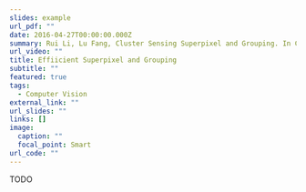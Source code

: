 ```yaml
---
slides: example
url_pdf: ""
date: 2016-04-27T00:00:00.000Z
summary: Rui Li, Lu Fang, Cluster Sensing Superpixel and Grouping. In CVPRW, 2016.
url_video: ""
title: Effiicient Superpixel and Grouping
subtitle: ""
featured: true
tags:
  - Computer Vision
external_link: ""
url_slides: ""
links: []
image:
  caption: ""
  focal_point: Smart
url_code: ""
---
```


TODO